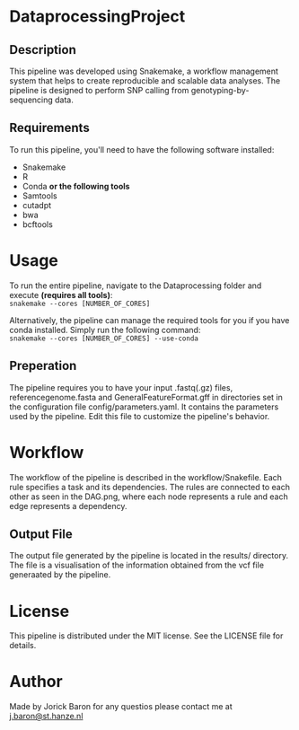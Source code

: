 # DataprocessingProject

## Description
This pipeline was developed using Snakemake, a workflow management system that helps to create reproducible and scalable data analyses. The pipeline is designed to perform SNP calling from genotyping-by-sequencing data.

## Requirements
To run this pipeline, you'll need to have the following software installed:

- Snakemake
- R
- Conda **or the following tools**
- Samtools
- cutadpt
- bwa
- bcftools

# Usage

To run the entire pipeline, navigate to the Dataprocessing folder and execute **(requires all tools)**:  
`snakemake --cores [NUMBER_OF_CORES]`

Alternatively, the pipeline can manage the required tools for you if you have conda installed. Simply run the following command:  
`snakemake --cores [NUMBER_OF_CORES] --use-conda`


## Preperation
The pipeline requires you to have your input .fastq(.gz) files, referencegenome.fasta and GeneralFeatureFormat.gff in directories set in the configuration file config/parameters.yaml. It contains the parameters used by the pipeline. Edit this file to customize the pipeline's behavior.


# Workflow
The workflow of the pipeline is described in the workflow/Snakefile. Each rule specifies a task and its dependencies. The rules are connected to each other as seen in the DAG.png, where each node represents a rule and each edge represents a dependency.

## Output File
The output file generated by the pipeline is located in the results/ directory. The file is a visualisation of the information obtained from the vcf file generaated by the pipeline.

# License
This pipeline is distributed under the MIT license. See the LICENSE file for details.

# Author
Made by Jorick Baron for any questios please contact me at j.baron@st.hanze.nl
